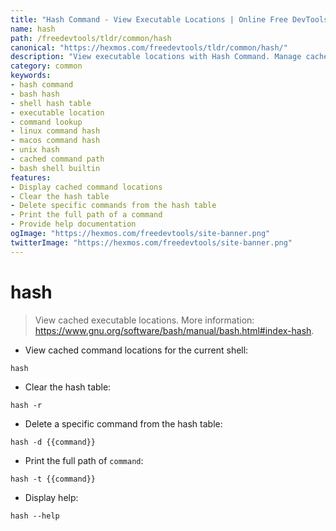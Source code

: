 ```yaml
---
title: "Hash Command - View Executable Locations | Online Free DevTools by Hexmos"
name: hash
path: /freedevtools/tldr/common/hash
canonical: "https://hexmos.com/freedevtools/tldr/common/hash/"
description: "View executable locations with Hash Command. Manage cached command paths and optimize shell performance. Free online tool, no registration required."
category: common
keywords:
- hash command
- bash hash
- shell hash table
- executable location
- command lookup
- linux command hash
- macos command hash
- unix hash
- cached command path
- bash shell builtin
features:
- Display cached command locations
- Clear the hash table
- Delete specific commands from the hash table
- Print the full path of a command
- Provide help documentation
ogImage: "https://hexmos.com/freedevtools/site-banner.png"
twitterImage: "https://hexmos.com/freedevtools/site-banner.png"
---
```


# hash

> View cached executable locations.
> More information: <https://www.gnu.org/software/bash/manual/bash.html#index-hash>.

- View cached command locations for the current shell:

`hash`

- Clear the hash table:

`hash -r`

- Delete a specific command from the hash table:

`hash -d {{command}}`

- Print the full path of `command`:

`hash -t {{command}}`

- Display help:

`hash --help`
